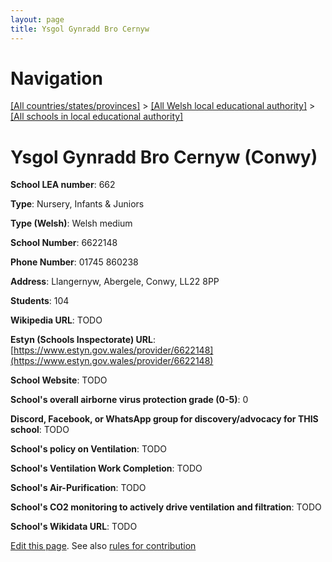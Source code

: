 ```yaml
---
layout: page
title: Ysgol Gynradd Bro Cernyw
---
```

# Navigation

[[All countries/states/provinces]](../../..) > [[All Welsh local educational authority]](../..) > [[All schools in local educational authority]](..)

# Ysgol Gynradd Bro Cernyw (Conwy)

**School LEA number**: 662

**Type**: Nursery, Infants & Juniors

**Type (Welsh)**: Welsh medium

**School Number**: 6622148

**Phone Number**: 01745 860238

**Address**: Llangernyw, Abergele, Conwy, LL22 8PP

**Students**: 104

**Wikipedia URL**: TODO

**Estyn (Schools Inspectorate) URL**: [https://www.estyn.gov.wales/provider/6622148](https://www.estyn.gov.wales/provider/6622148)

**School Website**: TODO

**School's overall airborne virus protection grade (0-5)**: 0

**Discord, Facebook, or WhatsApp group for discovery/advocacy for THIS school**: TODO

**School's policy on Ventilation**: TODO

**School's Ventilation Work Completion**: TODO

**School's Air-Purification**: TODO

**School's CO2 monitoring to actively drive ventilation and filtration**: TODO

**School's Wikidata URL**: TODO




[Edit this page](https://github.com/VentilationProject/Wales/edit/prif/./Conwy/Ysgol_Gynradd_Bro_Cernyw.md). See also [rules for contribution](../../../contribution-rules/)
